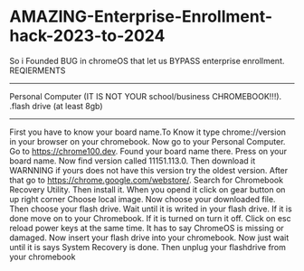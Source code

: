 # AMAZING-Enterprise-Enrollment-hack-2023-to-2024
So i Founded BUG in chromeOS that let us BYPASS enterprise enrollment.
REQIERMENTS
________________________________________________________________
Personal Computer (IT IS NOT YOUR school/business CHROMEBOOK!!!).
.flash drive (at least 8gb)
________________________________________________________________
First you have to know your board name.To Know it type chrome://version in your browser on your chromebook.
Now go to your Personal Computer.
Go to https://chrome100.dev.
Found your board name there.
Press on your board name. 
Now find version called 11151.113.0.
Then download it
WARNNING if yours does not have this version try the oldest version.
After that go to https://chrome.google.com/webstore/.
Search for Chromebook Recovery Utility.
Then install it.
When you opend it click on gear button on up right corner
Choose local image.
Now choose your downloaded file. 
Then choose your flash drive.
Wait until it is writed in your flash drive.
If it is done move on to your Chromebook.
If it is turned on turn it off.
Click on esc reload power keys at the same time.
It has to say ChromeOS is missing or damaged.
Now insert your flash drive into your chromebook.
Now just wait until it is says System Recovery is done.
Then unplug your flashdrive from your chromebook

